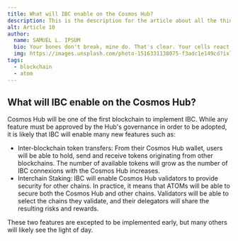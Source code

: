 ```yaml
---
title: What will IBC enable on the Cosmos Hub?
description: This is the description for the article about all the things we know
alt: Article 10
author: 
  name: SAMUEL L. IPSUM
  bio: Your bones don't break, mine do. That's clear. Your cells react to bacteria and viruses differently than mine. You don't get sick, I do. That's also clear. But for some reason, you and I react the exact same way to water. We swallow it too fast, we choke. We get some in our lungs, we drown. However unreal it may seem, we are connected, you and I. We're on the same curve, just on opposite ends.
  img: https://images.unsplash.com/photo-1516331138075-f3adc1e149cd?ixlib=rb-1.2.1&ixid=MXwxMjA3fDB8MHxwaG90by1wYWdlfHx8fGVufDB8fHw%3D&auto=format&fit=crop&w=800&q=60
tags: 
  - blockchain
  - atom
---
```

## What will IBC enable on the Cosmos Hub?

Cosmos Hub will be one of the first blockchain to implement IBC. While any feature must be approved by the Hub's governance in order to be adopted, it is likely that IBC will enable many new features such as:

- Inter-blockchain token transfers: From their Cosmos Hub wallet, users will be able to hold, send and receive tokens originating from other blockchains. The number of available tokens will grow as the number of IBC connexions with the Cosmos Hub increases.
- Interchain Staking: IBC will enable Cosmos Hub validators to provide security for other chains. In practice, it means that ATOMs will be able to secure both the Cosmos Hub and other chains. Validators will be able to select the chains they validate, and their delegators will share the resulting risks and rewards. 

These two features are excepted to be implemented early, but many others will likely see the light of day.